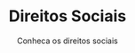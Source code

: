 ---
layout: simple-page
title: Direitos Sociais
subtitle: Conheca os direitos sociais
section_id: direitos-sociais
icon: icon-hammer
---
